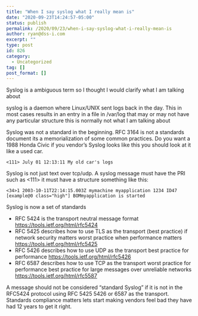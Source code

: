```yaml
---
title: "When I say syslog what I really mean is"
date: "2020-09-23T14:24:57-05:00"
status: publish
permalink: /2020/09/23/when-i-say-syslog-what-i-really-mean-is
author: ryan@dss-i.com
excerpt: ""
type: post
id: 826
category:
  - Uncategorized
tag: []
post_format: []
---
```


Syslog is a ambiguous term so I thought I would clarify what I am talking about

syslog is a daemon where Linux/UNIX sent logs back in the day. This in most cases results in an entry in a file in /var/log that may or may not have any particular structure this is normally not what I am talking about

Syslog was not a standard in the beginning. RFC 3164 is not a standards document its a memorialization of some common practices. Do you want a 1988 Honda Civic if you vendor’s Syslog looks like this you should look at it like a used car.

`<111> July 01 12:13:11 My old car's logs`

Syslog is not just text over tcp/udp. A syslog message must have the PRI such as &lt;111&gt; it must have a structure something like this:

`<34>1 2003-10-11T22:14:15.003Z mymachine myapplication 1234 ID47 [example@0 class="high"] BOMmyapplication is started`

Syslog is now a set of standards

- RFC 5424 is the transport neutral message format https://tools.ietf.org/html/rfc5424
- RFC 5425 describes how to use TLS as the transport (best practice) if network security matters worst practice when performance matters https://tools.ietf.org/html/rfc5425
- RFC 5426 describes how to use UDP as the transport best practice for performance https://tools.ietf.org/html/rfc5426
- RFC 6587 describes how to use TCP as the transport worst practice for performance best practice for large messages over unreliable networks https://tools.ietf.org/html/rfc5587

A message should not be considered “standard Syslog” if it is not in the RFC5424 protocol using RFC 5425 5426 or 6587 as the transport. Standards compliance matters lets start making vendors feel bad they have had 12 years to get it right.
